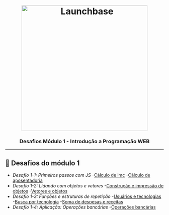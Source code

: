<h1 align="center">
    <img alt="Launchbase" src="https://storage.googleapis.com/golden-wind/bootcamp-launchbase/logo.png" width="400px" />
</h1>

<h3 align="center">
  Desafios Módulo 1 - Introdução a Programação WEB
</h3>

<hr>

## 🚀 Desafios do módulo 1

- *Desafio 1-1: Primeiros passos com JS* 
    -[Cálculo de imc](js/imc_calcullation.js)
    -[Cálculo de aposentadoria](js/retirement_calcullation.js)
- *Desafio 1-2: Lidando com objetos e vetores*
    -[Construção e impressão de objetos](js/construction_printing_objects.js)
    -[Vetores e objetos](js/vectors_objects.js)
- *Desafio 1-3: Funções e estruturas de repetição*
    -[Usuários e tecnologias](js/users_and_tech.js)
    -[Busca por tecnologia](js/search_for_technology.js)
    -[Soma de despesas e receitas](js/sum_expenses_revenues.js)
- *Desafio 1-4: Aplicação: Operações bancárias*
    -[Operações bancárias](js/bank_transactions.js)
